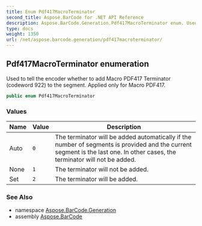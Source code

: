 ```yaml
---
title: Enum Pdf417MacroTerminator
second_title: Aspose.BarCode for .NET API Reference
description: Aspose.BarCode.Generation.Pdf417MacroTerminator enum. Used to tell the encoder whether to add Macro PDF417 Terminator codeword 922 to the segment. Applied only for Macro PDF417
type: docs
weight: 1350
url: /net/aspose.barcode.generation/pdf417macroterminator/
---
```

## Pdf417MacroTerminator enumeration

Used to tell the encoder whether to add Macro PDF417 Terminator (codeword 922) to the segment. Applied only for Macro PDF417.

```csharp
public enum Pdf417MacroTerminator
```

### Values

| Name | Value | Description |
| --- | --- | --- |
| Auto | `0` | The terminator will be added automatically if the number of segments is provided and the current segment is the last one. In other cases, the terminator will not be added. |
| None | `1` | The terminator will not be added. |
| Set | `2` | The terminator will be added. |

### See Also

* namespace [Aspose.BarCode.Generation](../../aspose.barcode.generation/)
* assembly [Aspose.BarCode](../../)


